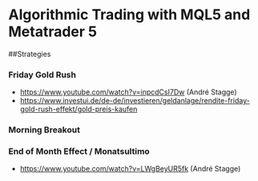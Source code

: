 # Algorithmic Trading with MQL5 and Metatrader 5

##Strategies
### Friday Gold Rush
- https://www.youtube.com/watch?v=inpcdCsI7Dw (André Stagge)
- https://www.investui.de/de-de/investieren/geldanlage/rendite-friday-gold-rush-effekt/gold-preis-kaufen

### Morning Breakout

### End of Month Effect / Monatsultimo
- https://www.youtube.com/watch?v=LWgBeyUR5fk (André Stagge)
